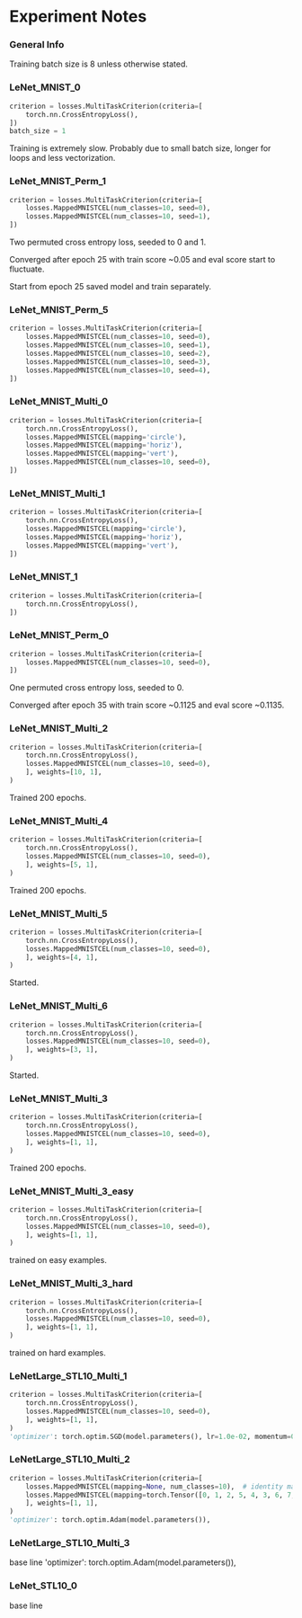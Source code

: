 # Experiment Notes

### General Info

Training batch size is 8 unless otherwise stated.

### LeNet_MNIST_0

```python
criterion = losses.MultiTaskCriterion(criteria=[
    torch.nn.CrossEntropyLoss(),
])
batch_size = 1
```

Training is extremely slow. Probably due to small batch size, longer for loops and less vectorization.

### LeNet_MNIST_Perm_1

```python
criterion = losses.MultiTaskCriterion(criteria=[
    losses.MappedMNISTCEL(num_classes=10, seed=0),
    losses.MappedMNISTCEL(num_classes=10, seed=1),
])
```

Two permuted cross entropy loss, seeded to 0 and 1.

Converged after epoch 25 with train score ~0.05 and eval score start to fluctuate.

Start from epoch 25 saved model and train separately.

### LeNet_MNIST_Perm_5

```python
criterion = losses.MultiTaskCriterion(criteria=[
    losses.MappedMNISTCEL(num_classes=10, seed=0),
    losses.MappedMNISTCEL(num_classes=10, seed=1),
    losses.MappedMNISTCEL(num_classes=10, seed=2),
    losses.MappedMNISTCEL(num_classes=10, seed=3),
    losses.MappedMNISTCEL(num_classes=10, seed=4),
])
```

### LeNet_MNIST_Multi_0

```python
criterion = losses.MultiTaskCriterion(criteria=[
    torch.nn.CrossEntropyLoss(),
    losses.MappedMNISTCEL(mapping='circle'),
    losses.MappedMNISTCEL(mapping='horiz'),
    losses.MappedMNISTCEL(mapping='vert'),
    losses.MappedMNISTCEL(num_classes=10, seed=0),
])
```

### LeNet_MNIST_Multi_1

```python
criterion = losses.MultiTaskCriterion(criteria=[
    torch.nn.CrossEntropyLoss(),
    losses.MappedMNISTCEL(mapping='circle'),
    losses.MappedMNISTCEL(mapping='horiz'),
    losses.MappedMNISTCEL(mapping='vert'),
])
```

### LeNet_MNIST_1

```python
criterion = losses.MultiTaskCriterion(criteria=[
    torch.nn.CrossEntropyLoss(),
])
```

### LeNet_MNIST_Perm_0

```python
criterion = losses.MultiTaskCriterion(criteria=[
    losses.MappedMNISTCEL(num_classes=10, seed=0),
])
```

One permuted cross entropy loss, seeded to 0.

Converged after epoch 35 with train score ~0.1125 and eval score ~0.1135.

### LeNet_MNIST_Multi_2

```python
criterion = losses.MultiTaskCriterion(criteria=[
    torch.nn.CrossEntropyLoss(),
    losses.MappedMNISTCEL(num_classes=10, seed=0),
    ], weights=[10, 1],
)
```

Trained 200 epochs.

### LeNet_MNIST_Multi_4

```python
criterion = losses.MultiTaskCriterion(criteria=[
    torch.nn.CrossEntropyLoss(),
    losses.MappedMNISTCEL(num_classes=10, seed=0),
    ], weights=[5, 1],
)
```

Trained 200 epochs.

### LeNet_MNIST_Multi_5

```python
criterion = losses.MultiTaskCriterion(criteria=[
    torch.nn.CrossEntropyLoss(),
    losses.MappedMNISTCEL(num_classes=10, seed=0),
    ], weights=[4, 1],
)
```

Started.

### LeNet_MNIST_Multi_6

```python
criterion = losses.MultiTaskCriterion(criteria=[
    torch.nn.CrossEntropyLoss(),
    losses.MappedMNISTCEL(num_classes=10, seed=0),
    ], weights=[3, 1],
)
```

Started.

### LeNet_MNIST_Multi_3

```python
criterion = losses.MultiTaskCriterion(criteria=[
    torch.nn.CrossEntropyLoss(),
    losses.MappedMNISTCEL(num_classes=10, seed=0),
    ], weights=[1, 1],
)
```

Trained 200 epochs.

### LeNet_MNIST_Multi_3_easy

```python
criterion = losses.MultiTaskCriterion(criteria=[
    torch.nn.CrossEntropyLoss(),
    losses.MappedMNISTCEL(num_classes=10, seed=0),
    ], weights=[1, 1],
)
```

trained on easy examples.

### LeNet_MNIST_Multi_3_hard

```python
criterion = losses.MultiTaskCriterion(criteria=[
    torch.nn.CrossEntropyLoss(),
    losses.MappedMNISTCEL(num_classes=10, seed=0),
    ], weights=[1, 1],
)
```

trained on hard examples.

### LeNetLarge_STL10_Multi_1

```python
criterion = losses.MultiTaskCriterion(criteria=[
    torch.nn.CrossEntropyLoss(),
    losses.MappedMNISTCEL(num_classes=10, seed=0),
    ], weights=[1, 1],
)
'optimizer': torch.optim.SGD(model.parameters(), lr=1.0e-02, momentum=0.9),
```

### LeNetLarge_STL10_Multi_2

```python
criterion = losses.MultiTaskCriterion(criteria=[
    losses.MappedMNISTCEL(mapping=None, num_classes=10),  # identity mapping
    losses.MappedMNISTCEL(mapping=torch.Tensor([0, 1, 2, 5, 4, 3, 6, 7, 8, 9])),  # swap cats and dogs
    ], weights=[1, 1],
)
'optimizer': torch.optim.Adam(model.parameters()),
```

### LeNetLarge_STL10_Multi_3

base line
'optimizer': torch.optim.Adam(model.parameters()),

### LeNet_STL10_0

base line
